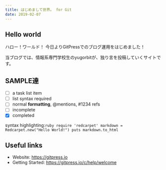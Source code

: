 ```yaml
---
title: はじめまして世界。 for Git
date: 2019-02-07
---
```


## Hello world

ハロー！ワールド！
今日よりGitPressでのブログ運用をはじめました！

当ブログでは、情報系専門学校生のyugorbitが、独り言を投稿していくサイトです。

## SAMPLE達
- [ ] a task list item
- [ ] list syntax required
- [ ] normal **formatting**, @mentions, #1234 refs
- [ ] incomplete
- [x] completed

syntax highlighting:
​```ruby
require 'redcarpet'
markdown = Redcarpet.new("Hello World!")
puts markdown.to_html
​```

## Useful links

- Website: https://gitpress.io
- Getting Started: https://gitpress.io/c/help/welcome
